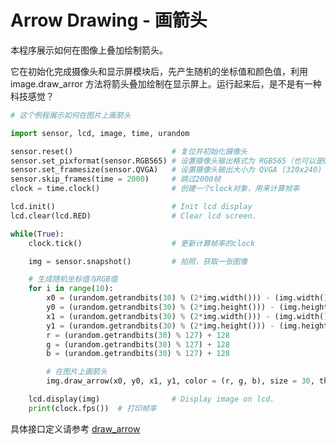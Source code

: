 Arrow Drawing - 画箭头
==========================
本程序展示如何在图像上叠加绘制箭头。  

它在初始化完成摄像头和显示屏模块后，先产生随机的坐标值和颜色值，利用 image.draw_arror 方法将箭头叠加绘制在显示屏上。运行起来后，是不是有一种科技感觉？
```python
# 这个例程展示如何在图片上画箭头

import sensor, lcd, image, time, urandom

sensor.reset()                      # 复位并初始化摄像头
sensor.set_pixformat(sensor.RGB565) # 设置摄像头输出格式为 RGB565（也可以是GRAYSCALE）
sensor.set_framesize(sensor.QVGA)   # 设置摄像头输出大小为 QVGA (320x240)
sensor.skip_frames(time = 2000)     # 跳过2000帧
clock = time.clock()                # 创建一个clock对象，用来计算帧率

lcd.init()                          # Init lcd display
lcd.clear(lcd.RED)                  # Clear lcd screen.

while(True):
    clock.tick()                    # 更新计算帧率的clock

    img = sensor.snapshot()         # 拍照，获取一张图像

    # 生成随机坐标值与RGB值
    for i in range(10):
        x0 = (urandom.getrandbits(30) % (2*img.width())) - (img.width()//2)
        y0 = (urandom.getrandbits(30) % (2*img.height())) - (img.height()//2)
        x1 = (urandom.getrandbits(30) % (2*img.width())) - (img.width()//2)
        y1 = (urandom.getrandbits(30) % (2*img.height())) - (img.height()//2)
        r = (urandom.getrandbits(30) % 127) + 128
        g = (urandom.getrandbits(30) % 127) + 128
        b = (urandom.getrandbits(30) % 127) + 128

        # 在图片上画箭头
        img.draw_arrow(x0, y0, x1, y1, color = (r, g, b), size = 30, thickness = 2)

    lcd.display(img)                # Display image on lcd.
    print(clock.fps())  # 打印帧率
```

具体接口定义请参考 [draw_arrow](../../library/canmv/image.md#draw_arrow)
